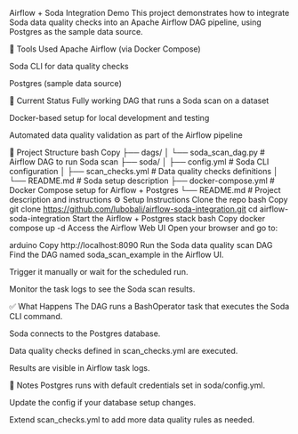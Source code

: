Airflow + Soda Integration Demo
This project demonstrates how to integrate Soda data quality checks into an Apache Airflow DAG pipeline, using Postgres as the sample data source.

🔧 Tools Used
Apache Airflow (via Docker Compose)

Soda CLI for data quality checks

Postgres (sample data source)

🚀 Current Status
Fully working DAG that runs a Soda scan on a dataset

Docker-based setup for local development and testing

Automated data quality validation as part of the Airflow pipeline

📁 Project Structure
bash
Copy
├── dags/
│   └── soda_scan_dag.py            # Airflow DAG to run Soda scan
├── soda/
│   ├── config.yml                  # Soda CLI configuration
│   ├── scan_checks.yml             # Data quality checks definitions
│   └── README.md                   # Soda setup description
├── docker-compose.yml              # Docker Compose setup for Airflow + Postgres
└── README.md                      # Project description and instructions
⚙️ Setup Instructions
Clone the repo
bash
Copy
git clone https://github.com/lubobali/airflow-soda-integration.git
cd airflow-soda-integration
Start the Airflow + Postgres stack
bash
Copy
docker compose up -d
Access the Airflow Web UI
Open your browser and go to:

arduino
Copy
http://localhost:8090
Run the Soda data quality scan DAG
Find the DAG named soda_scan_example in the Airflow UI.

Trigger it manually or wait for the scheduled run.

Monitor the task logs to see the Soda scan results.

✅ What Happens
The DAG runs a BashOperator task that executes the Soda CLI command.

Soda connects to the Postgres database.

Data quality checks defined in scan_checks.yml are executed.

Results are visible in Airflow task logs.

📖 Notes
Postgres runs with default credentials set in soda/config.yml.

Update the config if your database setup changes.

Extend scan_checks.yml to add more data quality rules as needed.
